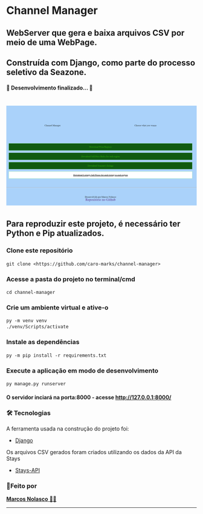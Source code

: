 <h1 > Channel Manager </h1>
<h2 > WebServer que gera e baixa arquivos CSV por meio de uma WebPage. </h2>

## Construída com Django, como parte do processo seletivo da Seazone.

<h4> 
	 🚀 Desenvolvimento finalizado...  🚧
</h4>

<h1 align="center">
  <img src="./getter/static/getter/imgs/views.png" />
</h1>

## Para reproduzir este projeto, é necessário ter Python e Pip atualizados.

### Clone este repositório

```
git clone <https://github.com/caro-marks/channel-manager>
```

### Acesse a pasta do projeto no terminal/cmd

```
cd channel-manager
```

### Crie um ambiente virtual e ative-o

```
py -m venv venv
./venv/Scripts/activate
```

### Instale as dependências

```
py -m pip install -r requirements.txt
```

### Execute a aplicação em modo de desenvolvimento

```
py manage.py runserver
```

#### O servidor inciará na porta:8000 - acesse <http://127.0.0.1:8000/>

### 🛠 Tecnologias

A ferramenta usada na construção do projeto foi:

- [Django](https://www.djangoproject.com/)

Os arquivos CSV gerados foram criados utilizando os dados da API da Stays

- [Stays-API](https://stays.net/external-api/#introduction)

### <a>🚀Feito por</a>

<a href="https://www.linkedin.com/in/caro-marks">
   <b>Marcos Nolasco</b> 👋🏽
</a>

---
